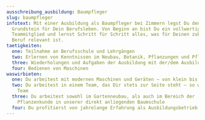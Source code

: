 ```yaml
---
ausschreibung_ausbildung: Baumpfleger
slug: baumpfleger
infotext: Mit einer Ausbildung als Baumpfleger bei Zimmern legst Du den
  Grundstein für Dein Berufsleben. Von Beginn an bist Du ein vollwertiges
  Teammitglied und lernst Schritt für Schritt alles, was für Deinen zukünftigen
  Beruf relevant ist.
taetigkeiten:
  one: Teilnahme an Berufsschule und Lehrgängen
  two: Erlernen von Kenntnissen im Neubau, Botanik, Pflanzungen und Pflege
  three: Wiederholungen und Aufgaben der Ausbildung mit der/dem Ausbilder*in zusammen
  four: Bedienen von Maschinen
waswirbieten:
  one: Du arbeitest mit modernen Maschinen und Geräten – von klein bis groß
  two: Du arbeitest in einem Team, das Dir stets zur Seite steht – so wie Du dem
    Team
  three: Du arbeitest sowohl im Gartenneubau, als auch im Bereich der
    Pflanzenkunde in unserer direkt anliegenden Baumschule
  four: Du profitierst von jahrelange Erfahrung als Ausbildungsbetrieb
---
```

